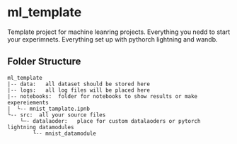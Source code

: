 # ml_template
Template project for machine leanring projects. Everything you nedd to start your experimnets. Everything set up with pythorch lightning and wandb.

## Folder Structure
```
ml_template
|-- data:   all dataset should be stored here
|-- logs:   all log files will be placed here
|-- notebooks:  folder for notebooks to show results or make expereiements
|  └-- mnist_tamplate.ipnb
└-- src:  all your source files
    └─- datalaoder:   place for custom datalaoders or pytorch lightning datamodules
        └-- mnist_datamodule
```